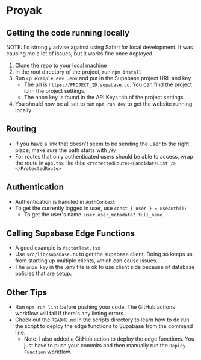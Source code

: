 # Proyak
## Getting the code running locally
NOTE: I'd strongly advise against using Safari for local development. It was causing me a lot of issues, but it works fine once deployed.
1. Clone the repo to your local machine
2. In the root directory of the project, run `npm install`
3. Run `cp example.env .env` and put in the Supabase project URL and key
   - The url is `https://PROJECT_ID.supabase.co`. You can find the project id in the project settings.
   - The anon key is found in the API Keys tab of the project settings
4. You should now be all set to run `npm run dev` to get the website running locally.

## Routing
- If you have a link that doesn't seem to be sending the user to the right place, make sure the path starts with `/#/`
- For routes that only authenticated users should be able to access, wrap the route in `App.tsx` like this: `<ProtectedRoute><CandidateList /></ProtectedRoute>`

## Authentication
- Authentication is handled in `AuthContext`
- To get the currently logged in user, use `const { user } = useAuth();`
  - To get the user's name: `user.user_metadata?.full_name`

## Calling Supabase Edge Functions
- A good example is `VectorTest.tsx`
- Use `src/lib/supabase.ts` to get the supabase client. Doing so keeps us from starting up multiple clients, which can cause issues.
- The `anon key` in the .env file is ok to use client side because of database policies that are setup.

## Other Tips
- Run `npm run lint` before pushing your code. The GitHub actions workflow will fail if there's
any linting errors.
- Check out the `README.md` in the scripts directory to learn how to do run the script to deploy the edge functions to Supabase from the command line.
   - Note: I also added a GitHub action to deploy the edge functions. You just have to push your commits and then manually run the `Deploy Function` workflow.
